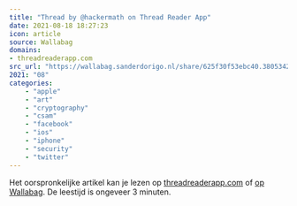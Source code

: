 ```yaml
---
title: "Thread by @hackermath on Thread Reader App"
date: 2021-08-18 18:27:23
icon: article
source: Wallabag
domains:
- threadreaderapp.com
src_url: "https://wallabag.sanderdorigo.nl/share/625f30f53ebc40.38053427"
2021: "08"
categories:
    - "apple"
    - "art"
    - "cryptography"
    - "csam"
    - "facebook"
    - "ios"
    - "iphone"
    - "security"
    - "twitter"
---
```

Het oorspronkelijke artikel kan je lezen op [threadreaderapp.com](https://threadreaderapp.com/thread/1425606019200258050.html) of [op Wallabag](https://wallabag.sanderdorigo.nl/share/625f30f53ebc40.38053427). De leestijd is ongeveer 3 minuten.